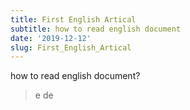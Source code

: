 ```yaml
---
title: First English Artical
subtitle: how to read english document
date: '2019-12-12'
slug: First_English_Artical
---
```


how to read english document?

> e de
